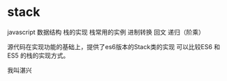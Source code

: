 ﻿# stack

javascript 数据结构  栈的实现
栈常用的实例
  进制转换
  回文
  递归（阶乘）
  
源代码在实现功能的基础上，提供了es6版本的Stack类的实现
可以比较ES6 和ES5 的栈的实现方式。


我叫湛兴